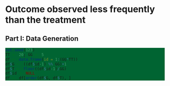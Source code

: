 # Outcome observed less frequently than the treatment

## Part I: Data Generation 

<div style="background-color: rgb(0, 100, 50);">

```r
set.seed(123)
TT <- 20; GG <- 5
df <- data.frame(id = 1:(GG*TT))
df$G <- ((df$id-1) %% GG)+1
df$T <- floor((df$id-1)/GG)
df$id <- NULL
df <- df[order(df$G, df$T), ]
```
</div>
